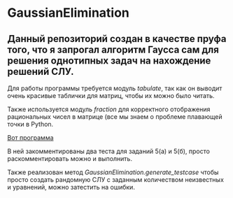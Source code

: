 # GaussianElimination

## Данный репозиторий создан в качестве пруфа того, что я запрогал алгоритм Гаусса сам для решения однотипных задач на нахождение решений СЛУ.

Для работы программы требуется модуль _tabulate_, так как он выводит очень красивые таблички для матриц, чтобы их можно было читать.

Также используется модуль _fraction_ для корректного отображения рациональных чисел в матрице (все мы знаем о проблеме плавающей точки в Python.

[Вот программа](https://github.com/listens-to-spotify/GaussianElimination/blob/main/matrix.py)

В ней закомментированы два теста для заданий 5(а) и 5(б), просто раскомментировать можно и выполнить.

Также реализован метод *GaussianElimination.generate_testcase* чтобы просто создать рандомную СЛУ с заданным количеством неизвестных и уравнений, можно затестить на ошибки.
